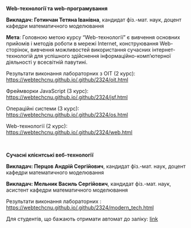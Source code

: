 <b>Web-технології та web-програмування </b>

<b>Викладач: Готинчан Тетяна Іванівна</b>, кандидат фіз.-мат. наук, доцент кафедри математичного моделювання

<b>Мета</b>: Головною метою курсу “Web-технології” є вивчення  основних прийомів і методів роботи в мережі Internet, конструювання Web-сторінок, вивчення можливостей використання сучасних інтернет-технологій для успішного здійснення інформаційно-комп’ютерної діяльності у всесвітній павутині.

Результати виконання лабораторних з OIT (2 курс): https://webtechcnu.github.io/.github/2324/oit.html

Фреймворки JavaScript (3 курс): https://webtechcnu.github.io/.github/2324/jsf.html

Операційні системи (3 курс): https://webtechcnu.github.io/.github/2324/os.html

Web-технології (2 курс): https://webtechcnu.github.io/.github/2324/web.html

<br/>

<b>Сучасні клієнтські веб-технології </b>

<b>Викладач: Перцов Андрій Сергійович</b>, кандидат фіз.-мат. наук, доцент кафедри математичного моделювання

<b>Викладач: Мельник Василь Сергійович</b>, кандидат фіз.-мат. наук, асистент кафедри математичного моделювання

Результати виконання лабораторних : https://webtechcnu.github.io/.github/2324/modern_tech.html

Для студентів, що бажають отримати автомат до заліку: <a href="https://www.youtube.com/watch?v=dQw4w9WgXcQ&ab_channel=RickAstley">link</a>